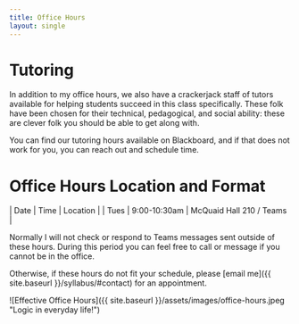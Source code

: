 ```yaml
---
title: Office Hours
layout: single
---
```


# Tutoring

In addition to my office hours, we also have a crackerjack staff of
tutors available for helping students succeed in this class
specifically. These folk have been chosen for their technical,
pedagogical, and social ability: these are clever folk you should be
able to get along with.

You can find our tutoring hours available on Blackboard, and if that
does not work for you, you can reach out and schedule time.

# Office Hours Location and Format

| Date | Time         | Location                 |
| Tues | 9:00-10:30am | McQuaid Hall 210 / Teams |

Normally I will not check or respond to Teams messages sent outside of
these hours. During this period you can feel free to call or message
if you cannot be in the office.

Otherwise, if these hours do not fit your schedule, please [email
me]({{ site.baseurl }}/syllabus/#contact) for an appointment.

![Effective Office Hours]({{ site.baseurl }}/assets/images/office-hours.jpeg "Logic in everyday life!")
